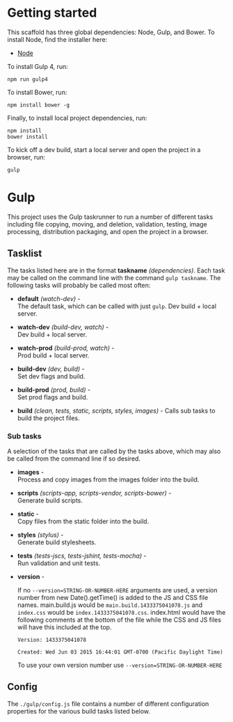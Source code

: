 # Getting started

This scaffold has three global dependencies: Node, Gulp, and Bower. To install Node, find the installer here:

* [Node](https://nodejs.org/)
    
To install Gulp 4, run:
 
    npm run gulp4

To install Bower, run:

    npm install bower -g

Finally, to install local project dependencies, run:

    npm install
    bower install
     
To kick off a dev build, start a local server and open the project in a browser, run:

    gulp


# Gulp

This project uses the Gulp taskrunner to run a number of different tasks including file copying, moving, and deletion, 
validation, testing, image processing, distribution packaging, and open the project in a browser.

## Tasklist

The tasks listed here are in the format __taskname__ *(dependencies)*. Each task may be called on the command line with the 
command `gulp taskname`. The following tasks will probably be called most often:

* __default__ *(watch-dev)* -  
  The default task, which can be called with just `gulp`. Dev build + local server.

* __watch-dev__ *(build-dev, watch)* -  
  Dev build + local server.

* __watch-prod__ *(build-prod, watch)* -  
  Prod build + local server.

* __build-dev__ *(dev, build)* -  
  Set dev flags and build.

* __build-prod__ *(prod, build)* -  
  Set prod flags and build.
  
* __build__ *(clean, tests, static, scripts, styles, images)* - 
  Calls sub tasks to build the project files.

### Sub tasks

A selection of the tasks that are called by the tasks above, which may also be called from the command line if 
so desired.
  
* __images__ -  
  Process and copy images from the images folder into the build.
  
* __scripts__ *(scripts-app, scripts-vendor, scripts-bower)* -  
  Generate build scripts.
  
* __static__ -  
  Copy files from the static folder into the build.
  
* __styles__ *(stylus)* -  
  Generate build stylesheets.
  
* __tests__ *(tests-jscs, tests-jshint, tests-mocha)* -  
  Run validation and unit tests.

* __version__ -  

  If no `--version=STRING-OR-NUMBER-HERE` arguments are used, a version number from new Date().getTime() is added 
  to the JS and CSS file names. main.build.js would be `main.build.1433375041078.js` and `index.css` would be 
  `index.1433375041078.css`. index.html would have the following comments at the bottom of the file while the CSS 
  and JS files will have this included at the top.
   
   `Version: 1433375041078`
   
   `Created: Wed Jun 03 2015 16:44:01 GMT-0700 (Pacific Daylight Time)`

  To use your own version number use `--version=STRING-OR-NUMBER-HERE`

## Config

The `./gulp/config.js` file contains a number of different configuration properties for the various build tasks listed 
below.
